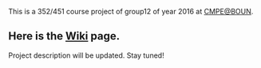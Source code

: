 This is a 352/451 course project of group12 of year 2016 at [CMPE@BOUN](https://piazza.com/boun.edu.tr/spring2016/cmpe352/home).

## Here is the [Wiki]( https://github.com/bounswe/bounswe2016group12/wiki) page.

Project description will be updated. Stay tuned!









